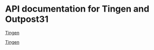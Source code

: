 # API documentation for Tingen and Outpost31

[Tingen](https://spectrum-health-systems.github.io/Tingen-Documentation/API/Tingen/index.html)

[Tingen](https://spectrum-health-systems.github.io/Tingen-Documentation/API/Outpost31/index.html)